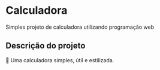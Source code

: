 # Calculadora

Simples projeto de calculadora utilizando programação web

## Descrição do projeto
🧮 Uma calculadora simples, útil e estilizada. 

